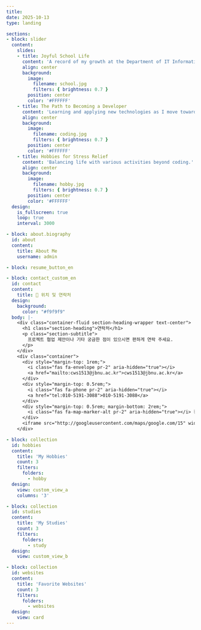 ```yaml
---
title:
date: 2025-10-13
type: landing

sections:
- block: slider
  content:
    slides:
    - title: Joyful School Life
      content: 'A record of my growth at the Department of IT Information Engineering, Jeonbuk National University.'
      align: center
      background:
        image:
          filename: school.jpg
          filters: { brightness: 0.7 }
        position: center
        color: '#FFFFFF'
    - title: The Path to Becoming a Developer
      content: 'Learning and applying new technologies as I move toward my dream.'
      align: center
      background:
        image:
          filename: coding.jpg
          filters: { brightness: 0.7 }
        position: center
        color: '#FFFFFF'
    - title: Hobbies for Stress Relief
      content: 'Balancing life with various activities beyond coding.'
      align: center
      background:
        image:
          filename: hobby.jpg
          filters: { brightness: 0.7 }
        position: center
        color: '#FFFFFF'
  design:
    is_fullscreen: true
    loop: true
    interval: 3000

- block: about.biography
  id: about
  content:
    title: About Me
    username: admin

- block: resume_button_en

- block: contact_custom_en
  id: contact
  content:
    title: 📍 위치 및 연락처
  design:
    background:
      color: "#f9f9f9"
  body: |-
    <div class="container-fluid section-heading-wrapper text-center">
      <h1 class="section-heading">연락처</h1>
      <p class="section-subtitle">
        프로젝트 협업 제안이나 기타 궁금한 점이 있으시면 편하게 연락 주세요.
      </p>
    </div>
    <div class="container">
      <div style="margin-top: 1rem;">
        <i class="fas fa-envelope pr-2" aria-hidden="true"></i>
        <a href="mailto:cws1513@jbnu.ac.kr">cws1513@jbnu.ac.kr</a>
      </div>
      <div style="margin-top: 0.5rem;">
        <i class="fas fa-phone pr-2" aria-hidden="true"></i>
        <a href="tel:010-5191-3088">010-5191-3088</a>
      </div>
      <div style="margin-top: 0.5rem; margin-bottom: 2rem;">
        <i class="fas fa-map-marker-alt pr-2" aria-hidden="true"></i> 전주시
      </div>
      <iframe src="http://googleusercontent.com/maps/google.com/15" width="100%" height="450" style="border:0;" allowfullscreen="" loading="lazy" referrerpolicy="no-referrer-when-downgrade"></iframe>
    </div>

- block: collection
  id: hobbies
  content:
    title: 'My Hobbies'
    count: 3
    filters:
      folders:
        - hobby  
  design:
    view: custom_view_a 
    columns: '3' 

- block: collection
  id: studies
  content:
    title: 'My Studies'
    count: 3
    filters:
      folders:
        - study  
  design:
    view: custom_view_b

- block: collection
  id: websites
  content:
    title: 'Favorite Websites'
    count: 3
    filters:
      folders:
        - websites 
  design:
    view: card
---
```

